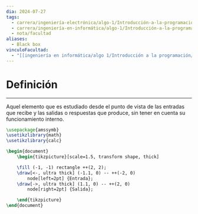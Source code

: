 ```yaml
---
dia: 2024-07-27
tags:
  - carrera/ingeniería-electrónica/algo-1/Introducción-a-la-programación
  - carrera/ingeniería-en-informática/algo-1/Introducción-a-la-programación
  - nota/facultad
aliases:
  - Black box
vinculoFacultad:
  - "[[ingeniería en informática/algo 1/Introducción a la programación/Resumen.md]]"
---
```

# Definición
---
Aquel elemento que es estudiado desde el punto de vista de las entradas que recibe y las salidas o respuestas que produce, sin tener en cuenta su funcionamiento interno.

```tikz
\usepackage{amssymb}
\usetikzlibrary{math}
\usetikzlibrary{calc}

\begin{document} 
	\begin{tikzpicture}[scale=1.5, transform shape, thick]

	\fill (-1, -1) rectangle ++(2, 2);
	\draw[<-, ultra thick] (-1.1, 0) -- ++(-2, 0)
		node[left=2pt] {Entrada};
	\draw[->, ultra thick] (1.1, 0) -- ++(2, 0)
		node[right=2pt] {Salida};

	\end{tikzpicture}
\end{document}
```